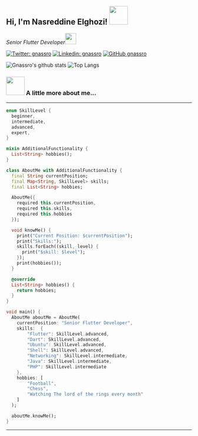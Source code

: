 <h2> Hi, I'm Nasreddine Elghozi! <img src="https://media.giphy.com/media/mGcNjsfWAjY5AEZNw6/giphy.gif" width="50"></h2>
<p><em>Senior Flutter Developer<img src="https://media.giphy.com/media/WUlplcMpOCEmTGBtBW/giphy.gif" width="30"> 
</em></p>

[![Twitter: gnassro](https://img.shields.io/twitter/follow/gnassro?style=social)](https://twitter.com/gnassro)
[![Linkedin: gnassro](https://img.shields.io/badge/-gnassro?style=flat-square&logo=Linkedin&logoColor=white&link=https://www.linkedin.com/in/gnassro/)](https://www.linkedin.com/in/gnassro/)
[![GitHub gnassro](https://img.shields.io/github/followers/gnassro?label=follow&style=social)](https://github.com/gnassro)

![Gnassro's github stats](https://github-readme-stats-gnassro.vercel.app/api?username=gnassro&layout=compact&show_icons=true&theme=radical&include_all_commits=true&count_private=true&hide_border=true) ![Top Langs](https://github-readme-stats-gnassro.vercel.app/api/top-langs/?username=gnassro&layout=compact&show_icons=true&theme=radical&hide_border=true&langs_count=8&hide=swift,kotlin,Ruby,Objective-C)



### <img src="https://media.giphy.com/media/VgCDAzcKvsR6OM0uWg/giphy.gif" width="50"> A little more about me...  
---
```Dart
enum SkillLevel {
  beginner,
  intermediate,
  advanced,
  expert,
}

mixin AdditionalFunctionality {
  List<String> hobbies();
}

class AboutMe with AdditionalFunctionality {
  final String currentPosition;
  final Map<String, SkillLevel> skills;
  final List<String> hobbies;

  AboutMe({
    required this.currentPosition,
    required this.skills,
    required this.hobbies
  });

  void knowMe() {
    print("Current Position: $currentPosition");
    print("Skills:");
    skills.forEach((skill, level) {
      print("$skill: $level");
    });
    print(hobbies());
  }

  @override
  List<String> hobbies() {
    return hobbies;
  }
}

void main() {
  AboutMe aboutMe = AboutMe(
    currentPosition: "Senior Flutter Developer",
    skills:  {
        "Flutter": SkillLevel.advanced,
        "Dart": SkillLevel.advanced,
        "Ubuntu": SkillLevel.advanced,
        "Shell": SkillLevel.advanced,
        "Networking": SkillLevel.intermediate,
        "Java": SkillLevel.intermediate,
        "PHP": SkillLevel.intermediate
    },
    hobbies: [
        "Football",
        "Chess",
        "Watching The lord of the rings every month"
    ]
  );

  aboutMe.knowMe();
}
```
---
